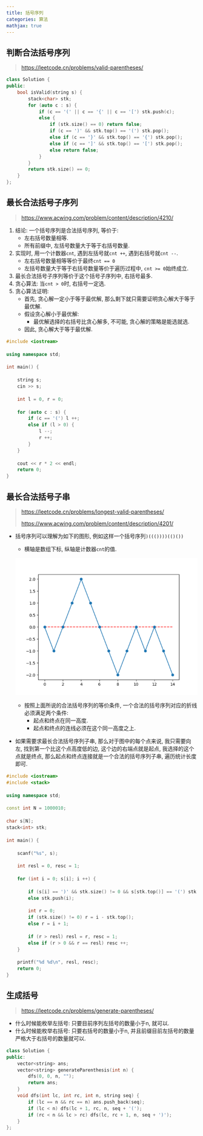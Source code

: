 ```yaml
---
title: 括号序列
categories: 算法
mathjax: true
---
```




## 判断合法括号序列

> https://leetcode.cn/problems/valid-parentheses/

```cpp
class Solution {
public:
    bool isValid(string s) {
        stack<char> stk;
        for (auto c : s) {
            if (c == '(' || c == '{' || c == '[') stk.push(c);
            else {
                if (stk.size() == 0) return false;
                if (c == ')' && stk.top() == '(') stk.pop();
                else if (c == '}' && stk.top() == '{') stk.pop();
                else if (c == ']' && stk.top() == '[') stk.pop();
                else return false;
            }
        }
        return stk.size() == 0;
    }
};
```



## 最长合法括号子序列

> https://www.acwing.com/problem/content/description/4210/

1. 结论: 一个括号序列是合法括号序列, 等价于:
   * 左右括号数量相等.
   * 所有前缀中, 左括号数量大于等于右括号数量.
2. 实现时, 用一个计数器`cnt`, 遇到左括号就`cnt ++`, 遇到右括号就`cnt --`.
   * 左右括号数量相等等价于最终`cnt == 0`
   * 左括号数量大于等于右括号数量等价于遍历过程中, `cnt >= 0`始终成立.
3. 最长合法括号子序列等价于这个括号子序列中, 右括号最多.
4. 贪心算法: 当`cnt > 0`时, 右括号一定选.
5. 贪心算法证明:
   * 首先, 贪心解一定小于等于最优解, 那么剩下就只需要证明贪心解大于等于最优解.
   * 假设贪心解小于最优解:
     * 最优解选择的右括号比贪心解多, 不可能, 贪心解的策略是能选就选.
   * 因此, 贪心解大于等于最优解.

```cpp
#include <iostream>

using namespace std;

int main() {
    
    string s;
    cin >> s;
    
    int l = 0, r = 0;
    
    for (auto c : s) {
        if (c == '(') l ++;
        else if (l > 0) {
            l --;
            r ++;
        }
    }
    
    cout << r * 2 << endl;
    return 0;
}
```





## 最长合法括号子串

> https://leetcode.cn/problems/longest-valid-parentheses/
>
> https://www.acwing.com/problem/content/description/4201/

* 括号序列可以理解为如下的图形, 例如这样一个括号序列`)((())))(()())`

  * 横轴是数组下标, 纵轴是计数器`cnt`的值.

  ![parathesis-visual](./parathesis/parathesis.png)

  * 按照上面所说的合法括号序列的等价条件, 一个合法的括号序列对应的折线必须满足两个条件:
    * 起点和终点在同一高度.
    * 起点和终点的连线必须在这个同一高度之上.

* 如果需要求最长合法括号序列子串, 那么对于图中的每个点来说, 我只需要向左, 找到第一个比这个点高度低的边, 这个边的右端点就是起点, 我选择的这个点就是终点, 那么起点和终点连接就是一个合法的括号序列子串, 遍历统计长度即可.

```cpp
#include <iostream>
#include <stack>

using namespace std;

const int N = 1000010;

char s[N];
stack<int> stk;

int main() {
    
    scanf("%s", s);
    
    int resl = 0, resc = 1;
    
    for (int i = 0; s[i]; i ++) {
        
        if (s[i] == ')' && stk.size() != 0 && s[stk.top()] == '(') stk.pop();
        else stk.push(i);
        
        int r = 0;
        if (stk.size() != 0) r = i - stk.top();
        else r = i + 1;
        
        if (r > resl) resl = r, resc = 1;
        else if (r > 0 && r == resl) resc ++;
    }
    
    printf("%d %d\n", resl, resc);
    return 0;
}
```



## 生成括号

> https://leetcode.cn/problems/generate-parentheses/

* 什么时候能枚举左括号: 只要目前序列左括号的数量小于n, 就可以.
* 什么时候能枚举右括号: 只要右括号的数量小于n, 并且前缀目前左括号的数量严格大于右括号的数量就可以.

```cpp
class Solution {
public:
    vector<string> ans;
    vector<string> generateParenthesis(int n) {
        dfs(0, 0, n, "");
        return ans;
    }
    void dfs(int lc, int rc, int n, string seq) {
        if (lc == n && rc == n) ans.push_back(seq);
        if (lc < n) dfs(lc + 1, rc, n, seq + '(');
        if (rc < n && lc > rc) dfs(lc, rc + 1, n, seq + ')');
    }
};
```
